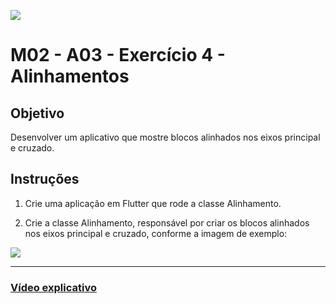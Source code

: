 ﻿![](https://i.imgur.com/xG74tOh.png)

# M02 - A03 - Exercício 4 - Alinhamentos

## Objetivo

Desenvolver um aplicativo que mostre blocos alinhados nos eixos principal e cruzado.

## Instruções

1. Crie uma aplicação em Flutter que rode a classe Alinhamento.

2. Crie a classe Alinhamento, responsável por criar os blocos alinhados nos eixos principal e cruzado, conforme a imagem de exemplo:

![](https://i.imgur.com/F2Yh8nl.png)

---

### [Vídeo explicativo](https://drive.google.com/file/d/1SD4C2Z0-ZGpg7CRqzZiF9yVeZmPI8eR2/view?usp=sharing)

